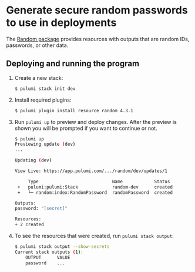 # Generate secure random passwords to use in deployments

The [Random package](https://www.pulumi.com/registry/packages/random/api-docs/) provides resources with outputs that are random IDs, passwords, or other data.

## Deploying and running the program

1.  Create a new stack:

    ```bash
    $ pulumi stack init dev
    ```

1.  Install required plugins:

    ```bash
    $ pulumi plugin install resource random 4.3.1
    ```

1.  Run `pulumi up` to preview and deploy changes.  After the preview is shown you will be
    prompted if you want to continue or not.

    ```bash
    $ pulumi up
    Previewing update (dev)
    ...

    Updating (dev)

    View Live: https://app.pulumi.com/.../random/dev/updates/1

         Type                            Name            Status
     +   pulumi:pulumi:Stack             random-dev      created
     +   └─ random:index:RandomPassword  randomPassword  created

    Outputs:
    password: "[secret]"

    Resources:
    + 2 created
    ```

1.  To see the resources that were created, run `pulumi stack output`:

    ```bash
    $ pulumi stack output --show-secrets
    Current stack outputs (1):
        OUTPUT      VALUE
        password    ...
    ```
